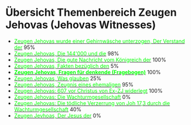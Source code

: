 <!--t Zeugen Jehovas t-->
<!--d  d-->

# Übersicht Themenbereich Zeugen Jehovas (Jehovas Witnesses)
- [<font color="#00FF00">Zeugen Jehovas wurde einer Gehirnwäsche unterzogen, Der Verstand der</font>](zeugen-jehovas/der-verstand-der-zeugen-jehovas-der-einer-gehirnwaesche-unterzogen-wurde) 95%
- [<font color="#00FF00">Zeugen Jehovas, Die 144'000 und die</font>](zeugen-jehovas/die-144000-und-die-zeugen-jehovas) 98%
- [<font color="#00FF00">Zeugen Jehovas, Die gute Nachricht vom Königreich der</font>](zeugen-jehovas/die-gute-nachricht-vom-koenigreich-der-zeugen-jehovas) 100%
- [<font color="#00FF00">Zeugen Jehovas, Fakten bezüglich den</font>](zeugen-jehovas/fakten-bezueglich-zeugen-jehovas) 5%
- [<font color="#00FF00">**Zeugen Jehovas, Fragen für denkende (Fragebogen)**</font>](zeugen-jehovas/fragen-fuer-denkende-zeugen-jehovas) 100%
- [<font color="#00FF00">Zeugen Jehovas, Was glauben</font>](zeugen-jehovas/was-glauben-zeugen-jehovas) 25%
- [<font color="#00FF00">Zeugen Jehovas, Zeugnis eines ehemaligen</font>](zeugen-jehovas/zeugnis-eines-ehemaligen-zeugen-jehovas) 95%
- [<font color="#00FF00">Zeugen Jehovas: 607 vor Christus von Ex-ZJ widerlegt</font>](zeugen-jehovas/607-vor-christus-von-einem-ehemaligen-zeugen-jehovas-widerlegt) 100%
- [<font color="#00FF00">Zeugen Jehovas: Die Wachturmgesellschaft</font>](zeugen-jehovas/die-wachturmgesellschaft) 0%
- [<font color="#00FF00">Zeugen Jehovas: Die tödliche Verzerrung von Joh 17,3 durch die Wachturmgesellschaft</font>](zeugen-jehovas/die-toedliche-verzerrung-der-wachturmgesellschaft-von-johannes17-3) 40%
- [<font color="#00FF00">Zeugen Jevhoas, Der Jesus der</font>](zeugen-jehovas/der-jesus-der-zeugen-jehovas) 0%